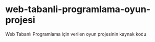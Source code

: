 # web-tabanli-programlama-oyun-projesi
Web Tabanlı Programlama için verilen oyun projesinin kaynak kodu

